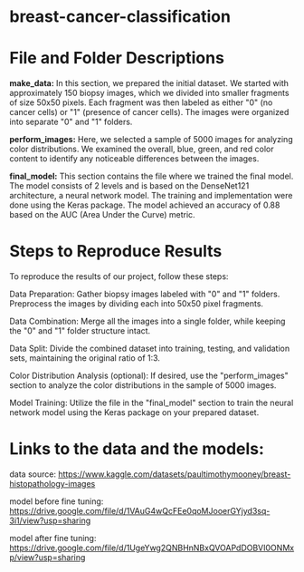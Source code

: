 # breast-cancer-classification

# **File and Folder Descriptions**
**make_data:** In this section, we prepared the initial dataset. We started with approximately 150 biopsy images, which we divided into smaller fragments of size 50x50 pixels. Each fragment was then labeled as either "0" (no cancer cells) or "1" (presence of cancer cells). The images were organized into separate "0" and "1" folders.

**perform_images:** Here, we selected a sample of 5000 images for analyzing color distributions. We examined the overall, blue, green, and red color content to identify any noticeable differences between the images.

**final_model:** This section contains the file where we trained the final model. The model consists of 2 levels and is based on the DenseNet121 architecture, a neural network model. The training and implementation were done using the Keras package. The model achieved an accuracy of 0.88 based on the AUC (Area Under the Curve) metric.

# **Steps to Reproduce Results**
To reproduce the results of our project, follow these steps:

Data Preparation: Gather biopsy images labeled with "0" and "1" folders. Preprocess the images by dividing each into 50x50 pixel fragments.

Data Combination: Merge all the images into a single folder, while keeping the "0" and "1" folder structure intact.

Data Split: Divide the combined dataset into training, testing, and validation sets, maintaining the original ratio of 1:3.

Color Distribution Analysis (optional): If desired, use the "perform_images" section to analyze the color distributions in the sample of 5000 images.

Model Training: Utilize the file in the "final_model" section to train the neural network model using the Keras package on your prepared dataset.

# **Links to the data and the models:**
data source:
https://www.kaggle.com/datasets/paultimothymooney/breast-histopathology-images

model before fine tuning:
https://drive.google.com/file/d/1VAuG4wQcFEe0qoMJooerGYjyd3sq-3i1/view?usp=sharing

model after fine tuning:
https://drive.google.com/file/d/1UgeYwg2QNBHnNBxQVOAPdDOBVI0ONMxp/view?usp=sharing
